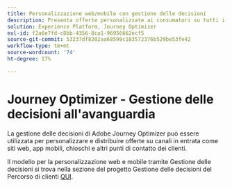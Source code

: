 ```yaml
---
title: Personalizzazione web/mobile con gestione delle decisioni
description: Presenta offerte personalizzate ai consumatori su tutti i canali, compresi chioschi ed esperienze assistite da agenti.
solution: Experience Platform, Journey Optimizer
exl-id: f2a6e7fd-c8bb-4356-8ca1-96956662ecf5
source-git-commit: 53237df8202aa68599c183572376b529be53fe42
workflow-type: tm+mt
source-wordcount: '74'
ht-degree: 17%

---
```


# Journey Optimizer - Gestione delle decisioni all&#39;avanguardia

La gestione delle decisioni di Adobe Journey Optimizer può essere utilizzata per personalizzare e distribuire offerte su canali in entrata come siti web, app mobili, chioschi e altri punti di contatto dei clienti.

Il modello per la personalizzazione web e mobile tramite Gestione delle decisioni si trova nella sezione del progetto Gestione delle decisioni del Percorso di clienti [QUI](../customer-journeys/decision_management/decision-management-edge.md).
